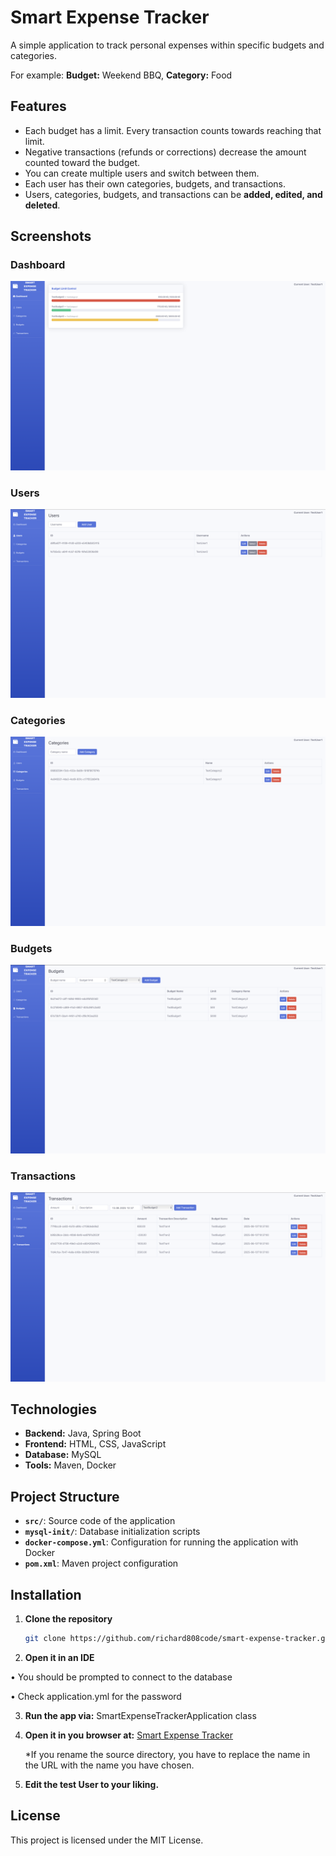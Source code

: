 # Smart Expense Tracker

A simple application to track personal expenses within specific budgets and categories.  

For example: **Budget:** Weekend BBQ, **Category:** Food

## Features

- Each budget has a limit. Every transaction counts towards reaching that limit.
- Negative transactions (refunds or corrections) decrease the amount counted toward the budget.
- You can create multiple users and switch between them.
- Each user has their own categories, budgets, and transactions.
- Users, categories, budgets, and transactions can be **added, edited, and deleted**.

## Screenshots

### Dashboard
![Dashboard](screenshots/Dashboard.png)

### Users
![Users](screenshots/Users.png)

### Categories
![Categories](screenshots/Categories.png)

### Budgets
![Budgets](screenshots/Budgets.png)

### Transactions
![Transactions](screenshots/Transactions.png)

## Technologies

- **Backend:** Java, Spring Boot
- **Frontend:** HTML, CSS, JavaScript
- **Database:** MySQL
- **Tools:** Maven, Docker

## Project Structure

- **`src/`**: Source code of the application
- **`mysql-init/`**: Database initialization scripts
- **`docker-compose.yml`**: Configuration for running the application with Docker
- **`pom.xml`**: Maven project configuration

## Installation

1. **Clone the repository**
   ```bash
   git clone https://github.com/richard808code/smart-expense-tracker.git
   
2.	**Open it in an IDE**

   •	You should be prompted to connect to the database

   •	Check application.yml for the password
   
3. **Run the app via:**
   SmartExpenseTrackerApplication class


4. **Open it in you browser at:**
   [Smart Expense Tracker](http://localhost:63342/smart-expense-tracker/static/startbootstrap-sb-admin-2-gh-pages/index.html?_ijt=64um946662jl3tu6mc1rgrmlb6&_ij_reload=RELOAD_ON_SAVE)

   *If you rename the source directory, you have to replace the name in the URL
   with the name you have chosen.

5. **Edit the test User to your liking.**

## License

This project is licensed under the MIT License.